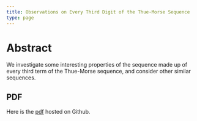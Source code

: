 ```yaml
---
title: Observations on Every Third Digit of the Thue-Morse Sequence
type: page
---
```


# Abstract
We investigate some interesting properties of the sequence made up of every third term of the Thue-Morse sequence, and consider other similar sequences.

## PDF
Here is the [pdf](https://raw.githubusercontent.com/JakeRoggenbuck/T3-Paper-Code/main/T3.pdf) hosted on Github.
